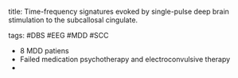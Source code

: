 title: Time-frequency signatures evoked by single-pulse deep brain stimulation to the subcallosal cingulate.

tags: #DBS #EEG #MDD #SCC
- 8 MDD patiens 
- Failed medication psychotherapy and electroconvulsive therapy
- 